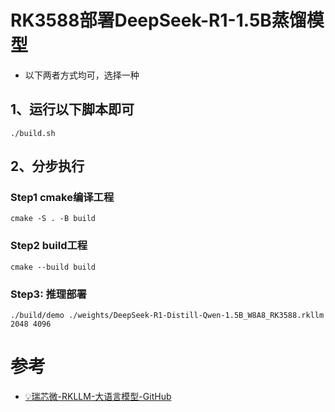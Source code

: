 # RK3588部署DeepSeek-R1-1.5B蒸馏模型
- 以下两者方式均可，选择一种

## 1、运行以下脚本即可
`./build.sh`

## 2、分步执行
### Step1 cmake编译工程
`cmake -S . -B build`

### Step2 build工程
`cmake --build build`

### Step3: 推理部署
`./build/demo ./weights/DeepSeek-R1-Distill-Qwen-1.5B_W8A8_RK3588.rkllm 2048 4096`

# 参考
- [💡瑞芯微-RKLLM-大语言模型-GitHub](https://github.com/airockchip/rknn-llm?tab=readme-ov-file)